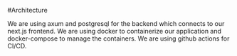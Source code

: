 #Architecture

We are using axum and postgresql for the backend which connects to our next.js frontend. We are using docker to containerize our application and docker-compose to manage the containers. We are using github actions for CI/CD.

